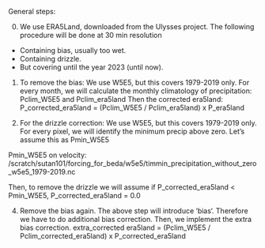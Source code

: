 General steps: 

0. We use ERA5Land, downloaded from the Ulysses project. The following procedure will be done at 30 min resolution 
- Containing bias, usually too wet. 
- Containing drizzle. 
- But covering until the year 2023 (until now).

1. To remove the bias:
We use W5E5, but this covers 1979-2019 only. 
For every month, we will calculate the monthly climatology of precipitation: Pclim_W5E5 and Pclim_era5land 
Then the corrected era5land: P_corrected_era5land = (Pclim_W5E5 / Pclim_era5land) x P_era5land

2. For the drizzle correction:
We use W5E5, but this covers 1979-2019 only. 
For every pixel, we will identify the minimum precip above zero. Let’s assume this as Pmin_W5E5

Pmin_W5E5 on velocity: /scratch/sutan101/forcing_for_beda/w5e5/timmin_precipitation_without_zero_w5e5_1979-2019.nc

Then, to remove the drizzle we will assume if P_corrected_era5land <  Pmin_W5E5, P_corrected_era5land = 0.0

4. Remove the bias again. 
The above step will introduce ‘bias‘. Therefore we have to do additional bias correction. 
Then, we implement the extra bias correction.
extra_corrected era5land = (Pclim_W5E5 / Pclim_corrected_era5land) x P_corrected_era5land
